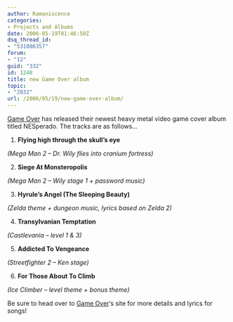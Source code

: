 ```yaml
---
author: Ramaniscence
categories:
- Projects and Albums
date: 2006-05-19T01:46:50Z
dsq_thread_id:
- "531086357"
forum:
- "12"
guid: "332"
id: 1248
title: new Game Over album
topic:
- "2832"
url: /2006/05/19/new-game-over-album/
---
```


<a href="http://hem.bredband.net/gameover/" target="_blank">Game Over</a> has released their newest heavy metal video game cover album titled NESperado. The tracks are as follows&#8230;

1. **Flying high through the skull&#8217;s eye** 

_(Mega Man 2 &#8211; Dr. Wily flies into cranium fortress)_ 

2. **Siege At Monsteropolis**

_(Mega Man 2 &#8211; Wily stage 1 + password music)_

3. **Hyrule&#8217;s Angel (The Sleeping Beauty)**   

  
_(Zelda theme + dungeon music, lyrics based on Zelda 2)_

4. **Transylvanian Temptation**
  
_(Castlevania &#8211; level 1 & 3)_

5. **Addicted To Vengeance**   

  
_(Streetfighter 2 &#8211; Ken stage)_

6. **For Those About To Climb**   

  
_(Ice Climber &#8211; level theme + bonus theme)_

Be sure to head over to <a href="http://hem.bredband.net/gameover/" target="_blank">Game Over</a>&#8216;s site for more details and lyrics for songs!